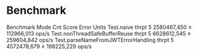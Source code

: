 # Benchmark
Benchmark                            Mode  Cnt        Score        Error  Units
Test.naive                          thrpt    5  2580467,450 ± 112966,013  ops/s
Test.nonThreadSafeBufferReuse       thrpt    5  6628612,545 ± 259604,842  ops/s
Test.parseNameFromJWTErrorHandling  thrpt    5  4572478,679 ± 198225,229  ops/s
